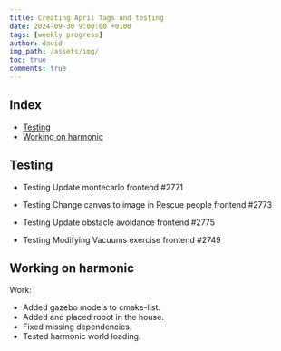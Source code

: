 ```yaml
---
title: Creating April Tags and testing
date: 2024-09-30 9:00:00 +0100
tags: [weekly progress]
author: david
img_path: /assets/img/
toc: true
comments: true
---
```


## Index

- [Testing](#testing)
- [Working on harmonic](#working-on-harmonic)


## Testing

- Testing Update montecarlo frontend #2771 

- Testing Change canvas to image in Rescue people frontend #2773 

- Testing Update obstacle avoidance frontend #2775 

- Testing Modifying Vacuums exercise frontend #2749 

## Working on harmonic

Work:
- Added gazebo models to cmake-list.
- Added and placed robot in the house.
- Fixed missing dependencies.
- Tested harmonic world loading.
